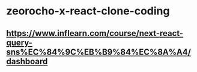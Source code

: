 # zeorocho-x-react-clone-coding

## https://www.inflearn.com/course/next-react-query-sns%EC%84%9C%EB%B9%84%EC%8A%A4/dashboard
